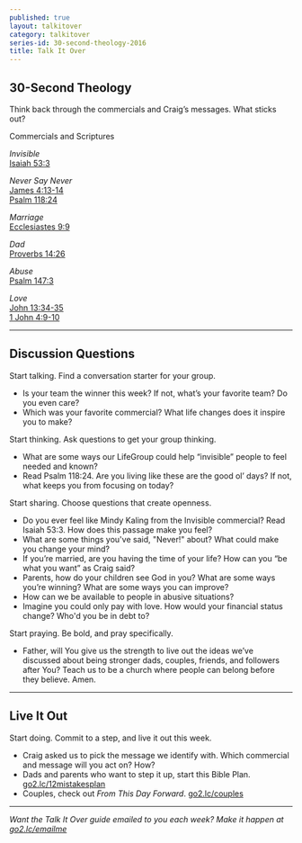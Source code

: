```yaml
---
published: true
layout: talkitover
category: talkitover
series-id: 30-second-theology-2016
title: Talk It Over
---
```


## 30-Second Theology
<p class="lead">Think back through the commercials and Craig’s messages. What sticks out?</p> 

Commercials and Scriptures

_Invisible_  
[Isaiah 53:3](https://www.bible.com/bible/111/isa.53.3.niv)  

_Never Say Never_  
[James 4:13-14](https://www.bible.com/bible/111/jam.4.13-14.niv)  
[Psalm 118:24](https://www.bible.com/bible/111/psa.118.24.niv)  

_Marriage_  
[Ecclesiastes 9:9](https://www.bible.com/bible/111/ecc.9.9.niv)  

_Dad_  
[Proverbs 14:26](https://www.bible.com/bible/111/pro.14.26.niv)  

_Abuse_  
[Psalm 147:3](https://www.bible.com/bible/111/psa.147.3.niv)  

_Love_  
[John 13:34-35](https://www.bible.com/bible/111/joh.13.34-35.niv)  
[1 John 4:9-10](https://www.bible.com/bible/111/1jo.4.9-10.niv)

* * *

## Discussion Questions
<p class="lead">Start talking. Find a conversation starter for your group.</p> 

* Is your team the winner this week? If not, what’s your favorite team? Do you even care?
* Which was your favorite commercial? What life changes does it inspire you to make?

<p class="lead">Start thinking. Ask questions to get your group thinking.</p> 

* What are some ways our LifeGroup could help “invisible” people to feel needed and known?
* Read Psalm 118:24. Are you living like these are the good ol’ days? If not, what keeps you from focusing on today?
 
<p class="lead">Start sharing. Choose questions that create openness.</p> 

* Do you ever feel like Mindy Kaling from the Invisible commercial? Read Isaiah 53:3. How does this passage make you feel?
* What are some things you've said, "Never!" about? What could make you change your mind?
* If you’re married, are you having the time of your life? How can you “be what you want” as Craig said?
* Parents, how do your children see God in you? What are some ways you’re winning? What are some ways you can improve?
* How can we be available to people in abusive situations?
* Imagine you could only pay with love. How would your financial status change? Who'd you be in debt to?

<p class="lead">Start praying. Be bold, and pray specifically.</p> 

* Father, will You give us the strength to live out the ideas we’ve discussed about being stronger dads, couples, friends, and followers after You? Teach us to be a church where people can belong before they believe. Amen.

* * *

## Live It Out
<p class="lead">Start doing. Commit to a step, and live it out this week.</p>

* Craig asked us to pick the message we identify with. Which commercial and message will you act on? How?
* Dads and parents who want to step it up, start this Bible Plan. [go2.lc/12mistakesplan](http://go2.lc/12mistakesplan)
* Couples, check out _From This Day Forward_. [go2.lc/couples](http://go2.lc/couples)

* * *

_Want the Talk It Over guide emailed to you each week? Make it happen at [go2.lc/emailme](http://info.life.church/talkitover)_
